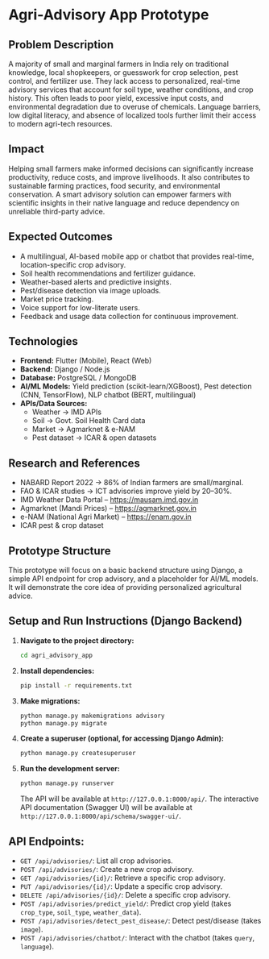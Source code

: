 # Agri-Advisory App Prototype

## Problem Description
A majority of small and marginal farmers in India rely on traditional knowledge, local shopkeepers, or guesswork for crop selection, pest control, and fertilizer use. They lack access to personalized, real-time advisory services that account for soil type, weather conditions, and crop history. This often leads to poor yield, excessive input costs, and environmental degradation due to overuse of chemicals. Language barriers, low digital literacy, and absence of localized tools further limit their access to modern agri-tech resources.

## Impact
Helping small farmers make informed decisions can significantly increase productivity, reduce costs, and improve livelihoods. It also contributes to sustainable farming practices, food security, and environmental conservation. A smart advisory solution can empower farmers with scientific insights in their native language and reduce dependency on unreliable third-party advice.

## Expected Outcomes
*   A multilingual, AI-based mobile app or chatbot that provides real-time, location-specific crop advisory.
*   Soil health recommendations and fertilizer guidance.
*   Weather-based alerts and predictive insights.
*   Pest/disease detection via image uploads.
*   Market price tracking.
*   Voice support for low-literate users.
*   Feedback and usage data collection for continuous improvement.

## Technologies
*   **Frontend:** Flutter (Mobile), React (Web)
*   **Backend:** Django / Node.js
*   **Database:** PostgreSQL / MongoDB
*   **AI/ML Models:** Yield prediction (scikit-learn/XGBoost), Pest detection (CNN, TensorFlow), NLP chatbot (BERT, multilingual)
*   **APIs/Data Sources:**
    *   Weather → IMD APIs
    *   Soil → Govt. Soil Health Card data
    *   Market → Agmarknet & e-NAM
    *   Pest dataset → ICAR & open datasets

## Research and References
*   NABARD Report 2022 → 86% of Indian farmers are small/marginal.
*   FAO & ICAR studies → ICT advisories improve yield by 20–30%.
*   IMD Weather Data Portal – https://mausam.imd.gov.in
*   Agmarknet (Mandi Prices) – https://agmarknet.gov.in
*   e-NAM (National Agri Market) – https://enam.gov.in
*   ICAR pest & crop dataset

## Prototype Structure

This prototype will focus on a basic backend structure using Django, a simple API endpoint for crop advisory, and a placeholder for AI/ML models. It will demonstrate the core idea of providing personalized agricultural advice. 

## Setup and Run Instructions (Django Backend)

1.  **Navigate to the project directory:**
    ```bash
    cd agri_advisory_app
    ```

2.  **Install dependencies:**
    ```bash
    pip install -r requirements.txt
    ```

3.  **Make migrations:**
    ```bash
    python manage.py makemigrations advisory
    python manage.py migrate
    ```

4.  **Create a superuser (optional, for accessing Django Admin):**
    ```bash
    python manage.py createsuperuser
    ```

5.  **Run the development server:**
    ```bash
    python manage.py runserver
    ```

    The API will be available at `http://127.0.0.1:8000/api/`.
    The interactive API documentation (Swagger UI) will be available at `http://127.0.0.1:8000/api/schema/swagger-ui/`.

## API Endpoints:

*   `GET /api/advisories/`: List all crop advisories.
*   `POST /api/advisories/`: Create a new crop advisory.
*   `GET /api/advisories/{id}/`: Retrieve a specific crop advisory.
*   `PUT /api/advisories/{id}/`: Update a specific crop advisory.
*   `DELETE /api/advisories/{id}/`: Delete a specific crop advisory.
*   `POST /api/advisories/predict_yield/`: Predict crop yield (takes `crop_type`, `soil_type`, `weather_data`).
*   `POST /api/advisories/detect_pest_disease/`: Detect pest/disease (takes `image`).
*   `POST /api/advisories/chatbot/`: Interact with the chatbot (takes `query`, `language`).
